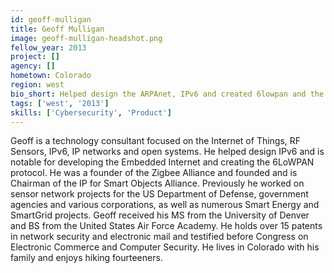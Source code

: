 ```yaml
---
id: geoff-mulligan
title: Geoff Mulligan
image: geoff-mulligan-headshot.png
fellow_year: 2013
project: []
agency: []
hometown: Colorado
region: west
bio_short: Helped design the ARPAnet, IPv6 and created 6lowpan and the embedded Internet. Chairman of the IPSO Alliance. US Rep on Smart Cities.
tags: ['west', '2013']
skills: ['Cybersecurity', 'Product']
---
```


Geoff is a technology consultant focused on the Internet of Things, RF Sensors, IPv6, IP networks and open systems. He helped design IPv6 and is notable for developing the Embedded Internet and creating the 6LoWPAN protocol. He was a founder of the Zigbee Alliance and founded and is Chairman of the IP for Smart Objects Alliance. Previously he worked on sensor network projects for the US Department of Defense, government agencies and various corporations, as well as numerous Smart Energy and SmartGrid projects. Geoff received his MS from the University of Denver and BS from the United States Air Force Academy. He holds over 15 patents in network security and electronic mail and testified before Congress on Electronic Commerce and Computer Security. He lives in Colorado with his family and enjoys hiking fourteeners.
